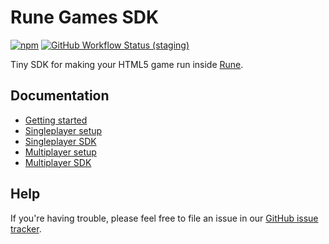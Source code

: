 # Rune Games SDK

[![npm](https://img.shields.io/npm/v/rune-games-sdk)](https://www.npmjs.com/package/rune-games-sdk) [![GitHub Workflow Status (staging)](https://img.shields.io/github/workflow/status/rune/rune-games-sdk/CI/staging)](https://github.com/rune/rune-games-sdk/actions/workflows/CI.yml?query=branch%3Astaging)

Tiny SDK for making your HTML5 game run inside [Rune](https://play.google.com/store/apps/details?id=ai.rune.tincan).

## Documentation

- [Getting started](https://developers.rune.ai/docs/getting-started)
- [Singleplayer setup](https://developers.rune.ai/docs/singleplayer/setup)
- [Singleplayer SDK](https://developers.rune.ai/docs/api/singleplayer)
- [Multiplayer setup](https://developers.rune.ai/docs/multiplayer/setup)
- [Multiplayer SDK](https://developers.rune.ai/docs/api/multiplayer)

## Help

If you're having trouble, please feel free to file an issue in our [GitHub issue tracker](https://github.com/rune/rune-games-sdk/issues).
